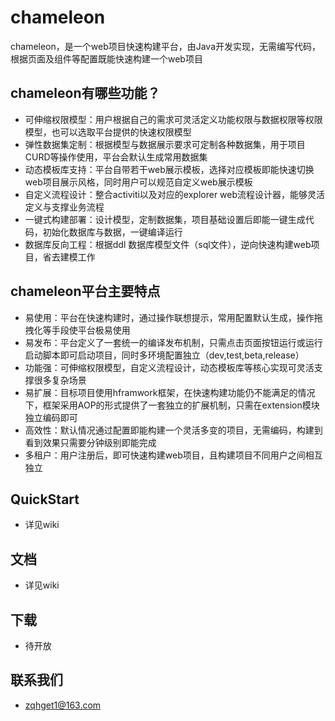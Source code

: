 # chameleon
chameleon，是一个web项目快速构建平台，由Java开发实现，无需编写代码，根据页面及组件等配置既能快速构建一个web项目

## chameleon有哪些功能？
* 可伸缩权限模型：用户根据自己的需求可灵活定义功能权限与数据权限等权限模型，也可以选取平台提供的快速权限模型
* 弹性数据集定制：根据模型与数据展示要求可定制各种数据集，用于项目CURD等操作使用，平台会默认生成常用数据集
* 动态模板库支持：平台自带若干web展示模板，选择对应模板即能快速切换web项目展示风格，同时用户可以规范自定义web展示模板
* 自定义流程设计：整合activiti以及对应的explorer web流程设计器，能够灵活定义与支撑业务流程
* 一键式构建部署：设计模型，定制数据集，项目基础设置后即能一键生成代码，初始化数据库与数据，一键编译运行
* 数据库反向工程：根据ddl 数据库模型文件（sql文件），逆向快速构建web项目，省去建模工作



## chameleon平台主要特点
* 易使用：平台在快速构建时，通过操作联想提示，常用配置默认生成，操作拖拽化等手段使平台极易使用
* 易发布：平台定义了一套统一的编译发布机制，只需点击页面按钮运行或运行启动脚本即可启动项目，同时多环境配置独立（dev,test,beta,release）
* 功能强：可伸缩权限模型，自定义流程设计，动态模板库等核心实现可灵活支撑很多复杂场景
* 易扩展：目标项目使用hframwork框架，在快速构建功能仍不能满足的情况下，框架采用AOP的形式提供了一套独立的扩展机制，只需在extension模块独立编码即可
* 高效性：默认情况通过配置即能构建一个灵活多变的项目，无需编码，构建到看到效果只需要分钟级别即能完成
* 多租户：用户注册后，即可快速构建web项目，且构建项目不同用户之间相互独立


## QuickStart
* 详见wiki

## 文档
* 详见wiki

## 下载
* 待开放

## 联系我们
* zqhget1@163.com
